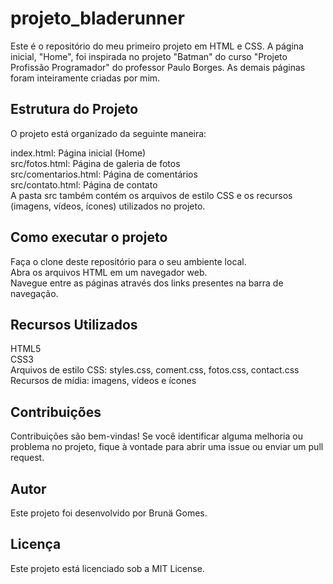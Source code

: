 # projeto_bladerunner

Este é o repositório do meu primeiro projeto em HTML e CSS. A página inicial, "Home", foi inspirada no projeto "Batman" do curso "Projeto Profissão Programador" do professor Paulo Borges. As demais páginas foram inteiramente criadas por mim.

## Estrutura do Projeto
O projeto está organizado da seguinte maneira: <br>

index.html: Página inicial (Home) <br>
src/fotos.html: Página de galeria de fotos <br>
src/comentarios.html: Página de comentários <br>
src/contato.html: Página de contato <br>
A pasta src também contém os arquivos de estilo CSS e os recursos (imagens, vídeos, ícones) utilizados no projeto.

## Como executar o projeto
Faça o clone deste repositório para o seu ambiente local. <br>
Abra os arquivos HTML em um navegador web. <br>
Navegue entre as páginas através dos links presentes na barra de navegação.
## Recursos Utilizados
HTML5 <br>
CSS3 <br>
Arquivos de estilo CSS: styles.css, coment.css, fotos.css, contact.css <br>
Recursos de mídia: imagens, vídeos e ícones

## Contribuições
Contribuições são bem-vindas! Se você identificar alguma melhoria ou problema no projeto, fique à vontade para abrir uma issue ou enviar um pull request.

## Autor
Este projeto foi desenvolvido por Brunä Gomes.

## Licença
Este projeto está licenciado sob a MIT License.

